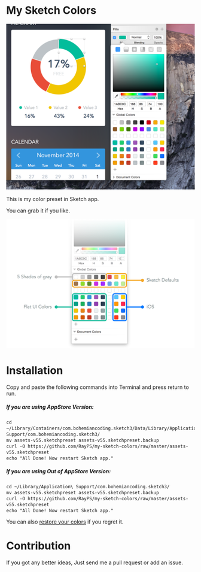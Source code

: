 # My Sketch Colors

![screenshot](screenshot.png)

This is my color preset in Sketch app.

You can grab it if you like.

![inspect](inspect.png)


# Installation

Copy and paste the following commands into Terminal and press return to run.



##### If you are using AppStore Version:
```
cd ~/Library/Containers/com.bohemiancoding.sketch3/Data/Library/Application\ Support/com.bohemiancoding.sketch3/
mv assets-v55.sketchpreset assets-v55.sketchpreset.backup
curl -O https://github.com/RayPS/my-sketch-colors/raw/master/assets-v55.sketchpreset
echo "All Done! Now restart Sketch app."
```

##### If you are using Out of AppStore Version:
```
cd ~/Library/Application\ Support/com.bohemiancoding.sketch3/
mv assets-v55.sketchpreset assets-v55.sketchpreset.backup
curl -O https://github.com/RayPS/my-sketch-colors/raw/master/assets-v55.sketchpreset
echo "All Done! Now restart Sketch app."
```
You can also [restore your colors](https://github.com/RayPS/my-sketch-colors/wiki/Restore-your-colors) if you regret it.



# Contribution

If you got any better ideas,
Just send me a pull request or add an issue.
